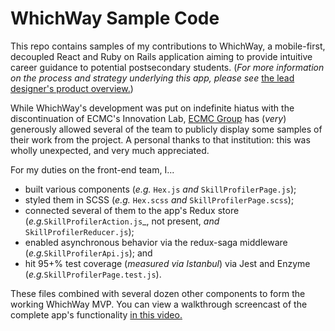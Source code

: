 # WhichWay Sample Code

This repo contains samples of my contributions to WhichWay, a mobile-first, decoupled React and Ruby on Rails application aiming to provide intuitive career guidance to potential postsecondary students. (_For more information on the process and strategy underlying this app, please see_ [the lead designer's product overview.](http://www.t-winters.com/#/whichway-mvp/))

While WhichWay's development was put on indefinite hiatus with the discontinuation of ECMC's Innovation Lab, [ECMC Group](https://www.ecmc.org/about-us/index.html) has (*very*) generously allowed several of the team to publicly display some samples of their work from the project. A personal thanks to that institution: this was wholly unexpected, and very much appreciated.

For my duties on the front-end team, I... 
* built various components (_e.g._ `Hex.js` _and_ `SkillProfilerPage.js`); 
* styled them in SCSS (_e.g._ `Hex.scss` _and_ `SkillProfilerPage.scss`); 
* connected several of them to the app's Redux store (_e.g._`SkillProfilerAction.js`_, not present, _and_ `SkillProfilerReducer.js`);
* enabled asynchronous behavior via the redux-saga middleware (_e.g._`SkillProfilerApi.js`); and
* hit 95+% test coverage (_measured via Istanbul_) via Jest and Enzyme (_e.g._`SkillProfilerPage.test.js`).

These files combined with several dozen other components to form the working WhichWay MVP. You can view a walkthrough screencast of the complete app's functionality [in this video.](https://www.dropbox.com/s/3iyambkt3tbt42r/WhichWay_Walkthrough.mp4?dl=0)
